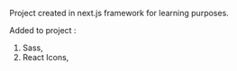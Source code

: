Project created in next.js framework for learning purposes.

Added to project :

1) Sass,
2) React Icons,